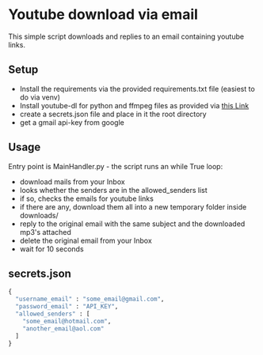 # Youtube download via email
This simple script downloads and replies to an email containing youtube links.

## Setup
- Install the requirements via the provided requirements.txt file (easiest to do via venv)
- Install youtube-dl for python and ffmpeg files as provided via [this Link](https://github.com/ytdl-org/youtube-dl)
- create a secrets.json file and place in it the root directory
- get a gmail api-key from google

## Usage
Entry point is MainHandler.py - the script runs an while True loop:
- download mails from your Inbox
- looks whether the senders are in the allowed_senders list
- if so, checks the emails for youtube links
- if there are any, download them all into a new temporary folder inside downloads/
- reply to the original email with the same subject and the downloaded mp3's attached
- delete the original email from your Inbox
- wait for 10 seconds

## secrets.json
```python
{
  "username_email" : "some_email@gmail.com",
  "password_email" : "API_KEY",
  "allowed_senders" : [
    "some_email@hotmail.com",
    "another_email@aol.com"
  ]
}
```
